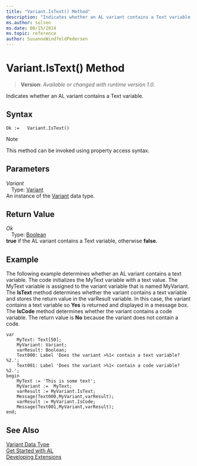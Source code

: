 ```yaml
---
title: "Variant.IsText() Method"
description: "Indicates whether an AL variant contains a Text variable."
ms.author: solsen
ms.date: 08/15/2024
ms.topic: reference
author: SusanneWindfeldPedersen
---
```

[//]: # (START>DO_NOT_EDIT)
[//]: # (IMPORTANT:Do not edit any of the content between here and the END>DO_NOT_EDIT.)
[//]: # (Any modifications should be made in the .xml files in the ModernDev repo.)
# Variant.IsText() Method
> **Version**: _Available or changed with runtime version 1.0._

Indicates whether an AL variant contains a Text variable.


## Syntax
```AL
Ok :=   Variant.IsText()
```
> [!NOTE]
> This method can be invoked using property access syntax.
## Parameters
*Variant*  
&emsp;Type: [Variant](variant-data-type.md)  
An instance of the [Variant](variant-data-type.md) data type.  

## Return Value
*Ok*  
&emsp;Type: [Boolean](../boolean/boolean-data-type.md)  
**true** if the AL variant contains a Text variable, otherwise **false**.


[//]: # (IMPORTANT: END>DO_NOT_EDIT)

## Example  
 The following example determines whether an AL variant contains a text variable. The code initializes the MyText variable with a text value. The MyText variable is assigned to the variant variable that is named MyVariant. The **IsText** method determines whether the variant contains a text variable and stores the return value in the varResult variable. In this case, the variant contains a text variable so **Yes** is returned and displayed in a message box. The **IsCode** method determines whether the variant contains a code variable. The return value is **No** because the variant does not contain a code. 

```al
var
    MyText: Text[50];
    MyVariant: Variant;
    varResult: Boolean;
    Text000: Label 'Does the variant >%1< contain a text variable? %2.';
    Text001: Label 'Does the variant >%1< contain a code variable? %2.';
begin
    MyText := 'This is some text';  
    MyVariant :=  MyText;  
    varResult := MyVariant.IsText;  
    Message(Text000,MyVariant,varResult);  
    varResult := MyVariant.IsCode;  
    Message(Text001,MyVariant,varResult);  
end;
```  

## See Also
[Variant Data Type](variant-data-type.md)  
[Get Started with AL](../../devenv-get-started.md)  
[Developing Extensions](../../devenv-dev-overview.md)